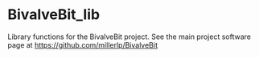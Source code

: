 # BivalveBit_lib
 Library functions for the BivalveBit project. See the main project software page at https://github.com/millerlp/BivalveBit